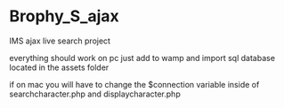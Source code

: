 # Brophy_S_ajax
IMS ajax live search project

everything should work on pc just add to wamp and import sql database located in the assets folder

if on mac you will have to change the $connection variable inside of searchcharacter.php and displaycharacter.php
